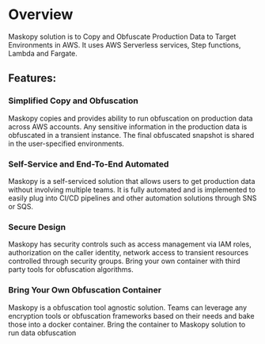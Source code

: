 # Overview
Maskopy solution is to Copy and Obfuscate Production Data to Target Environments in AWS. It uses AWS Serverless services, Step functions, Lambda and Fargate. 

## Features:
### Simplified Copy and Obfuscation
Maskopy copies and provides ability to run obfuscation on production data across AWS accounts. Any sensitive information in the production data is obfuscated in a transient instance. The final obfuscated snapshot is shared in the user-specified environments.

### Self-Service and End-To-End Automated
Maskopy is a self-serviced solution that allows users to get production data without involving multiple teams. It is fully automated and is implemented to easily plug into CI/CD pipelines and other automation solutions through SNS or SQS. 

### Secure Design
Maskopy has security controls such as access management via IAM roles, authorization on the caller identity, network access to transient resources controlled through security groups. Bring your own container with third party tools for obfuscation algorithms. 

### Bring Your Own Obfuscation Container
Maskopy is a obfuscation tool agnostic solution. Teams can leverage any encryption tools or obfuscation frameworks based on their needs and bake those into a docker container. Bring the container to Maskopy solution  to run data obfuscation

